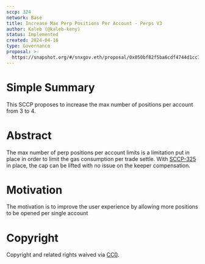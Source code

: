 ```yaml
---
sccp: 324
network: Base
title: Increase Max Perp Positions Per Account - Perps V3
author: Kaleb (@kaleb-keny)
status: Implemented
created: 2024-04-16
type: Governance
proposal: >-
  https://snapshot.org/#/snxgov.eth/proposal/0x050bf82f5ba6cdf4744d1cc7709ae1ada934b5ba5f4d74744e16699fbe4bb639
---
```


# Simple Summary

This SCCP proposes to increase the max number of positions per account from 3 to 4.

# Abstract

The max number of perp positions per account limits is a limitation put in place in order to limit the gas consumption per trade settle. With [SCCP-325](https://sips.synthetix.io/sccp/sccp-325/) in place, the cap can be lifted with no issue on the keeper compensation.

# Motivation

The motivation is to improve the user experience by allowing more positions to be opened per single account

# Copyright

Copyright and related rights waived via [CC0](https://creativecommons.org/publicdomain/zero/1.0/).


